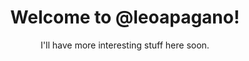 <h1 align="center">Welcome to @leoapagano!</h1>

<header class="profile-contact-info">
	<!-- Temporary contacts -->
	<p align="center">I'll have more interesting stuff here soon.</p>
	<!-- Contacts - publish later 
	<p align="center">You can contact me on <a href="https://leoapagano.com/contact">my website</a> or via <a href="https://linkedin.com/in/leoapagano">my LinkedIn</a>. I almost always respond within 24 hours.</p>
	<!-- Profile Stats - publish later 
	<div style="display: flex; align-items: center;">
		<img alt="Github Stats" height=200 src="https://github-readme-stats.vercel.app/api?username=leoapagano&show_icons=true&locale=en&layout=compact&theme=transparent">
		<img alt="Top Languages" height=200 src="https://github-readme-stats.vercel.app/api/top-langs/?username=leoapagano&show_icons=true&locale=en&layout=compact&theme=transparent">
	</div>
</header>

<!--
<hr>

<section class="projects-and-things">
	<!-- Currently Working On - publish later
	<div class="current-projects">
		<h3>I'm currently working on:</h3>
		<ul>
			<li>a project</li>
		</ul>
	</div>
	<!-- Completed Projects - publish later
	<div class="completed-projects">
		<h3>Completed (past) projects:</h3>
		<ul>
			<li>another project</li>
		</ul>
	</div>
	<!-- What I'm Looking For - publish later
	<div class="looking-for">
		<h3>What I'm looking for:</h3>
		<ul>
			<li>things</li>
		</ul>
	</div>
	<!-- Programming Languages
	<div class="languages">
		<h3>Programming languages & skills I know:</h3>
		<ul>
			<li>stuff</li>
		</ul>
	</div>
</section>

